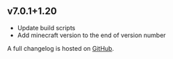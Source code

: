 ## v7.0.1+1.20
- Update build scripts
- Add minecraft version to the end of version number

A full changelog is hosted on [GitHub](https://github.com/Trikzon/sneak-through-berries/blob/1.20/CHANGELOG.md).
